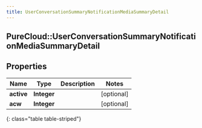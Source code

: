 ```yaml
---
title: UserConversationSummaryNotificationMediaSummaryDetail
---
```

## PureCloud::UserConversationSummaryNotificationMediaSummaryDetail

## Properties

|Name | Type | Description | Notes|
|------------ | ------------- | ------------- | -------------|
| **active** | **Integer** |  | [optional] |
| **acw** | **Integer** |  | [optional] |
{: class="table table-striped"}


